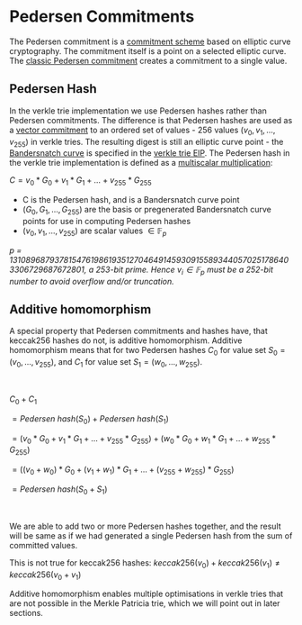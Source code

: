 # Pedersen Commitments

The Pedersen commitment is a [commitment scheme](./00-commitment_scheme.md) based on elliptic curve cryptography. The commitment itself is a point on a selected elliptic curve. The [classic Pedersen commitment](https://link.springer.com/chapter/10.1007/3-540-46766-1_9) creates a commitment to a single value. 

## Pedersen Hash

In the verkle trie implementation we use Pedersen hashes rather than Pedersen commitments. The difference is that Pedersen hashes are used as a [vector commitment](https://eprint.iacr.org/2011/495.pdf) to an ordered set of values - 256 values $(v_0, v_1, ..., v_{255})$ in verkle tries. The resulting digest is still an elliptic curve point - the [Bandersnatch curve](https://ethresear.ch/t/introducing-bandersnatch-a-fast-elliptic-curve-built-over-the-bls12-381-scalar-field/9957) is specified in the [verkle trie EIP](https://notes.ethereum.org/@vbuterin/verkle_tree_eip). The Pedersen hash in the verkle trie implementation is defined as a [multiscalar multiplication](./../02-math/01-elliptic%20curves.md/#multiscalar-multiplication): 

$C = v_0 * G_0 + v_1 * G_1 + ... + v_{255} * G_{255}$

- C is the Pedersen hash, and is a Bandersnatch curve point
- $(G_0, G_1, ..., G_{255})$ are the basis or pregenerated Bandersnatch curve points for use in computing Pedersen hashes
- $(v_0, v_1, ..., v_{255})$ are scalar values $\in \mathbb{F}_p$

*p = 13108968793781547619861935127046491459309155893440570251786403306729687672801, a 253-bit prime. Hence $v_i \in \mathbb{F}_p$ must be a 252-bit number to avoid overflow and/or truncation.*

## Additive homomorphism

A special property that Pedersen commitments and hashes have, that keccak256 hashes do not, is additive homomorphism. Additive homomorphism means that for two Pedersen hashes $C_0$ for value set $S_0 = (v_0, ..., v_{255})$, and $C_1$ for value set $S_1 = (w_0, ..., w_{255})$.

<br/>

$C_0 + C_1$

$=Pedersen\>hash(S_0) + Pedersen\>hash(S_1)$

$=(v_0 * G_0 + v_1 * G_1 + ... + v_{255} * G_{255}) + (w_0 * G_0 + w_1 * G_1 + ... + w_{255} * G_{255})$

$=( (v_0 + w_0) * G_0 + (v_1 + w_1) * G_1 + ... + (v_{255} + w_{255}) * G_{255} )$

$= Pedersen\>hash(S_0 + S_1)$

<br/>

We are able to add two or more Pedersen hashes together, and the result will be same as if we had generated a single Pedersen hash from the sum of committed values.

This is not true for keccak256 hashes: $keccak256(v_0) + keccak256(v_1) \neq keccak256(v_0 + v_1)$

Additive homomorphism enables multiple optimisations in verkle tries that are not possible in the Merkle Patricia trie, which we will point out in later sections.